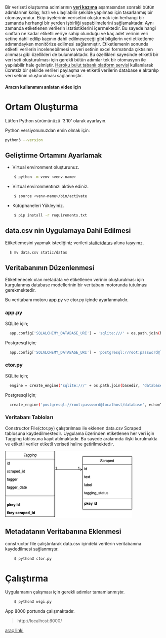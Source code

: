 Bir veriseti oluşturma adımlarının **[veri kazıma](https://github.com/Teknofest-Nane-Limon/twitter-scraper)** aşamasından sonraki bütün adımlarının kolay, hızlı ve ulaşılabilir şekilde yapılması için tasarlanmış bir otomasyondur.
Ekip üyelerinin verisetini oluşturmak için herhangi bir zamanda herhangi bir yerden işbirliği yapabilmelerini sağlamaktadır. 
Aynı zamanda etiketlenen verilerin istatistiklerini içermektedir. 
Bu sayede hangi sınıftan ne kadar etiketli veriye sahip olunduğu ve kaç adet verinin veri setine dahil edilip kaçının dahil edilmeyeceği gibi bilgilerin 
veri etiketleme adımındayken monitörize edilmesi sağlanmıştır. 
Etiketlemenin sonunda etiketli verilerin incelenebilmesi ve veri setinin excel formatında çıktısının alınması gibi özellikleri de bulunmaktadır. 
Bu özellikleri sayesinde etiketli bir veri seti oluşturulması için gerekli bütün adımlar tek bir otomasyon ile yapılabilir hale gelmiştir.
[Heroku bulut tabanlı platform servisi](https://www.heroku.com/about#:~:text=Heroku%20is%20a%20container%2Dbased,getting%20their%20apps%20to%20market.) kullanılarak ücretsiz bir şekilde verileri paylaşma ve etiketli verilerin database e aktarılıp veri setinin oluşturulması sağlanmıştır.


#### Aracın kullanımını anlatan video için <youtube-link>

# Ortam Oluşturma

Lütfen Python sürümünüzü '3.10' olarak ayarlayın.

Python versiyonunuzdan emin olmak için:

```bash
python3 --version
```

## Geliştirme Ortamını Ayarlamak
- Virtual environment oluşturunuz.
```bash
    $ python -m venv <venv-name>
```
- Virtual environmentınızı aktive ediniz.
```bash
    $ source <venv-name>/bin/activate
```
- Kütüphaneleri Yükleyiniz.
```bash
    $ pip install -r requirements.txt
```
## data.csv nin Uygulamaya Dahil Edilmesi
  
  Etiketlemesini yapmak istediğiniz verileri [static/datas](https://github.com/Teknofest-Nane-Limon/easy-data-labeling-engine/tree/main/static/datas) altına taşıyınız. 
  ```bash
    $ mv data.csv static/datas
  ```
## Veritabanının Düzenlenmesi
  Etiketlenecek olan metadata ve etiketlenen verinin oluşturulması için kurgulanmış database modellerinin bir veritabanı motorunda tutulması gerekmektedir.
  
  Bu veritabanı motoru app.py ve ctor.py içinde ayarlanmalıdır.
  ### app.py
  SQLite için;
  ```bash
    app.config['SQLALCHEMY_DATABASE_URI'] = 'sqlite:///' + os.path.join(basedir, 'database.db')
  ```
  
  Postgresql için;  
  ```bash
    app.config['SQLALCHEMY_DATABASE_URI'] = 'postgresql://root:password@localhost/database'
  ```

  ### ctor.py
  SQLite için;
  ```bash
    engine = create_engine('sqlite:///' + os.path.join(basedir, 'database.db'), echo=True)
  ```
  
  Postgresql için;  
  ```bash
    create_engine('postgresql://root:password@localhost/database', echo=True)
  ```

  ### Veritabanı Tabloları
  
  Constructor File(ctor.py) çalıştırılması ile eklenen data.csv Scraped tablosuna kaydedilmektedir. 
  Uygulama üzerinden etiketlenen her veri için Tagging tablosuna kayıt atılmaktadır. 
  Bu sayede aralarında ilişki kurulmakta ve etiketli veriler etiketli veriseti haline getirilmektedir.
  
  ![plot](./static/img/table_models.png)
  
## Metadatanın Veritabanına Eklenmesi
constructor file çalıştırılarak data.csv içindeki verilerin veritabanına kaydedilmesi sağlanmıştır.
```bash
    $ python3 ctor.py
```

# Çalıştırma

Uygulamanın çalışması için gerekli adımlar tamamlanmıştır.

```bash
    $ python3 wsgi.py
```

App 8000 portunda çalışmaktadır.
> http://localhost:8000/ 



[araç linki](https://easy-data-labeling-engine.herokuapp.com/)
